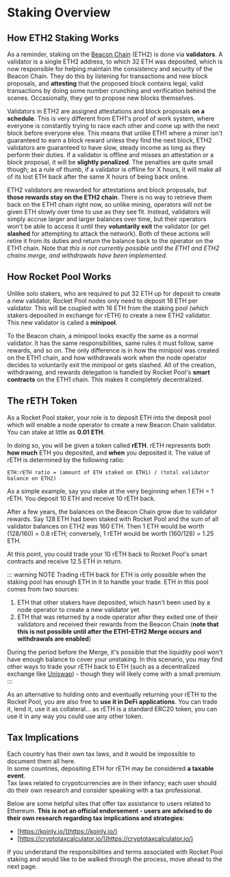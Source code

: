 # Staking Overview

## How ETH2 Staking Works

As a reminder, staking on the [Beacon Chain](https://ethereum.org/en/eth2/beacon-chain/) (ETH2) is done via **validators**.
A validator is a single ETH2 address, to which 32 ETH was deposited, which is now responsible for helping maintain the consistency and security of the Beacon Chain.
They do this by listening for transactions and new block proposals, and **attesting** that the proposed block contains legal, valid transactions by doing some number crunching and verification behind the scenes.
Occasionally, they get to propose new blocks themselves. 

Validators in ETH2 are assigned attestations and block proposals **on a schedule**.
This is very different from ETH1's proof of work system, where everyone is constantly trying to race each other and come up with the next block before everyone else.
This means that unlike ETH1 where a miner isn't guaranteed to earn a block reward unless they find the next block, ETH2 validators are guaranteed to have slow, steady income as long as they perform their duties.
If a validator is offline and misses an attestation or a block proposal, it will be **slightly penalized**.
The penalties are quite small though; as a rule of thumb, if a validator is offline for X hours, it will make all of its lost ETH back after the same X hours of being back online.

ETH2 validators are rewarded for attestations and block proposals, but **those rewards stay on the ETH2 chain**.
There is no way to retrieve them back on the ETH1 chain right now, so unlike mining, operators will not be given ETH slowly over time to use as they see fit.
Instead, validators will simply accrue larger and larger balances over time, but their operators won't be able to access it until they **voluntarily exit** the validator (or get **slashed** for attempting to attack the network).
Both of these actions will retire it from its duties and return the balance back to the operator on the ETH1 chain.
Note that *this is not currently possible until the ETH1 and ETH2 chains merge, and withdrawals have been implemented*.


## How Rocket Pool Works

Unlike solo stakers, who are required to put 32 ETH up for deposit to create a new validator, Rocket Pool nodes only need to deposit 16 ETH per validator.
This will be coupled with 16 ETH from the staking pool (which stakers deposited in exchange for rETH) to create a new ETH2 validator.
This new validator is called a **minipool**.

To the Beacon chain, a minipool looks exactly the same as a normal validator.
It has the same responsibilities, same rules it must follow, same rewards, and so on.
The only difference is in how the minipool was created on the ETH1 chain, and how withdrawals work when the node operator decides to voluntarily exit the minipool or gets slashed.
All of the creation, withdrawing, and rewards delegation is handled by Rocket Pool's **smart contracts** on the ETH1 chain.
This makes it completely decentralized.


## The rETH Token

As a Rocket Pool staker, your role is to deposit ETH into the deposit pool which will enable a node operator to create a new Beacon Chain validator.
You can stake at little as **0.01 ETH**.

In doing so, you will be given a token called **rETH**. rETH represents both **how much** ETH you deposited, and **when** you deposited it.
The value of rETH is determined by the following ratio:

```
ETH:rETH ratio = (amount of ETH staked on ETH1) / (total validator balance on ETH2)
```

As a simple example, say you stake at the very beginning when 1 ETH = 1 rETH.
You deposit 10 ETH and receive 10 rETH back.

After a few years, the balances on the Beacon Chain grow due to validator rewards.
Say 128 ETH had been staked with Rocket Pool and the sum of all validator balances on ETH2 was 160 ETH.
Then 1 ETH would be worth (128/160) = 0.8 rETH; conversely, 1 rETH would be worth (160/128) = 1.25 ETH.

At this point, you could trade your 10 rETH back to Rocket Pool's smart contracts and receive 12.5 ETH in return.

::: warning NOTE
Trading rETH back for ETH is only possible when the staking pool has enough ETH in it to handle your trade.
ETH in this pool comes from two sources:

1. ETH that other stakers have deposited, which hasn't been used by a node operator to create a new validator yet
2. ETH that was returned by a node operator after they exited one of their validators and received their rewards from the Beacon Chain (**note that this is not possible until after the ETH1-ETH2 Merge occurs and withdrawals are enabled**)

During the period before the Merge, it's possible that the liquidity pool won't have enough balance to cover your unstaking.
In this scenario, you may find other ways to trade your rETH back to ETH (such as a decentralized exchange like [Uniswap](https://app.uniswap.org/#/swap)) - though they will likely come with a small premium.
:::

As an alternative to holding onto and eventually returning your rETH to the Rocket Pool, you are also free to **use it in DeFi applications**.
You can trade it, lend it, use it as collateral... as rETH is a standard ERC20 token, you can use it in any way you could use any other token.


## Tax Implications

Each country has their own tax laws, and it would be impossible to document them all here.  
In some countries, depositing ETH for rETH may be considered **a taxable event**.  
Tax laws related to crypotcurrencies are in their infancy; each user should do their own research and consider speaking with a tax professional.  

Below are some helpful sites that offer tax assistance to users related to Ethereum.
**This is not an official endorsement - users are advised to do their own research regarding tax implications and strategies**:
 - [https://koinly.io/](https://koinly.io/)
 - [https://cryptotaxcalculator.io/](https://cryptotaxcalculator.io/)

If you understand the responsibilities and terms associated with Rocket Pool staking and would like to be walked through the process, move ahead to the next page.